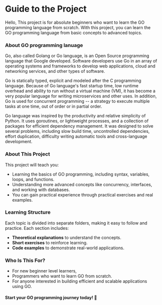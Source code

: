 # Guide to the Project

Hello, This project is for absolute beginners who want to learn the GO programming language from scratch. With this project, you can learn the GO programming language from basic concepts to advanced topics.

### About GO programming lanuage

Go, also called Golang or Go language, is an Open Source programming language that Google developed. Software developers use Go in an array of operating systems and frameworks to develop web applications, cloud and networking services, and other types of software.

Go is statically typed, explicit and modeled after the C programming language. Because of Go language's fast startup time, low runtime overhead and ability to run without a virtual machine (VM), it has become a very popular language for writing microservices and other uses. In addition, Go is used for concurrent programming -- a strategy to execute multiple tasks at one time, out of order or in partial order.

Go language was inspired by the productivity and relative simplicity of Python. It uses goroutines, or lightweight processes, and a collection of packages for efficient dependency management. It was designed to solve several problems, including slow build time, uncontrolled dependencies, effort duplication, difficulty writing automatic tools and cross-language development.

### About This Project

This project will teach you:

- Learning the basics of GO programming, including syntax, variables, loops, and functions.
- Understanding more advanced concepts like concurrency, interfaces, and working with databases.
- You can gain practical experience through practical exercises and real examples.

### Learning Structure

Each topic is divided into separate folders, making it easy to follow and practice. Each section includes:

- **Theoretical explanations** to understand the concepts.
- **Short exercises** to reinforce learning.
- **Code examples** to demonstrate real-world applications.

### Who Is This For?

- For new beginner level learners,
- Programmers who want to learn GO from scratch.
- For anyone interested in building efficient and scalable applications using GO.

#### Start your GO programming journey today! 🚀
